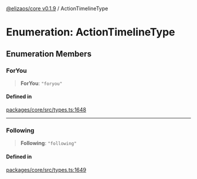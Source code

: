 [@elizaos/core v0.1.9](../index.md) / ActionTimelineType

# Enumeration: ActionTimelineType

## Enumeration Members

### ForYou

> **ForYou**: `"foryou"`

#### Defined in

[packages/core/src/types.ts:1648](https://github.com/lggg123/eliza/blob/main/packages/core/src/types.ts#L1648)

***

### Following

> **Following**: `"following"`

#### Defined in

[packages/core/src/types.ts:1649](https://github.com/lggg123/eliza/blob/main/packages/core/src/types.ts#L1649)
